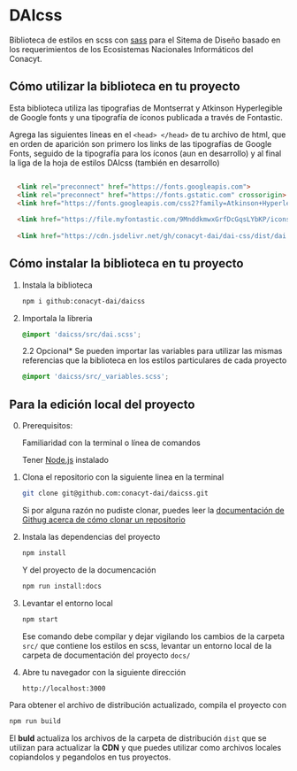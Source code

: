 # DAIcss

Biblioteca de estilos en scss con [sass](https://sass-lang.com/) para el Sitema de Diseño basado en los requerimientos de los Ecosistemas Nacionales Informáticos del Conacyt. 



## Cómo utilizar la biblioteca en tu proyecto
Esta biblioteca utiliza las tipografias de Montserrat y Atkinson Hyperlegible de Google fonts y una tipografía de íconos publicada a través de Fontastic.

Agrega las siguientes lineas en el `<head> </head>` de tu archivo de html, que en orden de aparición son primero los links de las tipografías de Google Fonts, seguido de la tipografía para los íconos (aun en desarrollo) y al final la liga de la hoja de estilos DAIcss (también en desarrollo)

``` html

  <link rel="preconnect" href="https://fonts.googleapis.com">
  <link rel="preconnect" href="https://fonts.gstatic.com" crossorigin>
  <link href="https://fonts.googleapis.com/css2?family=Atkinson+Hyperlegible&family=Montserrat:wght@400;500;600&display=swap" rel="stylesheet">
  
  <link href="https://file.myfontastic.com/9MnddkmwxGrfDcGqsLYbKP/icons.css" rel="stylesheet">
  
  <link href="https://cdn.jsdelivr.net/gh/conacyt-dai/dai-css/dist/dai.min.css" rel="stylesheet">

```


## Cómo instalar la biblioteca en tu proyecto

1. Instala la biblioteca
    ``` sh
    npm i github:conacyt-dai/daicss
    ```

2. Importala la libreria
    ``` css
    @import 'daicss/src/dai.scss';
    ```
    2.2 Opcional*  Se pueden importar las variables para utilizar las mismas referencias que la biblioteca en los estilos particulares de cada proyecto
    ``` css
    @import 'daicss/src/_variables.scss';
    ```


## Para la edición local del proyecto

0. Prerequisitos:

    Familiaridad con la terminal o línea de comandos

    Tener [Node.js](https://nodejs.org/es/) instalado



1. Clona el repositorio con la siguiente linea en la terminal

    ``` sh
    git clone git@github.com:conacyt-dai/daicss.git
    ```
    Si por alguna razón no pudiste clonar, puedes leer la 
    [documentación de Githug acerca de cómo clonar un repositorio](https://docs.github.com/es/repositories/creating-and-managing-repositories/cloning-a-repository)

2. Instala las dependencias del proyecto

    ``` sh
    npm install
    ```

    Y del proyecto de la documencación
    ``` sh
    npm run install:docs
    ```

3. Levantar el entorno local

    ``` sh
    npm start
    ```
    Ese comando debe compilar y dejar vigilando los cambios de la carpeta `src/` que contiene los estilos en scss, levantar un entorno local de la carpeta de documentación del proyecto `docs/`
    
4. Abre tu navegador con la siguiente dirección
    ```
    http://localhost:3000
    ```


Para obtener el archivo de distribución actualizado, compila el proyecto con 
``` sh
npm run build
```
El **buld** actualiza los archivos de la carpeta de distribución `dist` que se utilizan para actualizar la **CDN** y que puedes utilizar como archivos locales copiandolos y pegandolos en tus proyectos.

